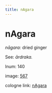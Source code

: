 ```yaml
---
title: nAgara
---
```


# nAgara

<i>nāgara:</i>  dried ginger <div n="P" />See: <i>ārdraka.</i>

lnum: 140

image: [567](https://www.sanskrit-lexicon.uni-koeln.de/scans/csl-apidev/servepdf.php?dict=snp&page=567)

cologne link: [nAgara](https://sanskrit-lexicon.uni-koeln.de/scans/csl-apidev/getword.php?dict=snp&key=nAgara)

